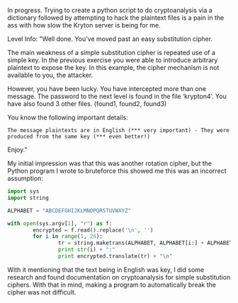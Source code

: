 In progress. Trying to create a python script to do cryptoanalysis via a dictionary followed by attempting to hack the plaintext files is a pain in the ass with how slow the Kryton server is being for me.

Level Info: "Well done. You’ve moved past an easy substitution cipher.

The main weakness of a simple substitution cipher is repeated use of a simple key. In the previous exercise you were able to introduce arbitrary plaintext to expose the key. In this example, the cipher mechanism is not available to you, the attacker.

However, you have been lucky. You have intercepted more than one message. The password to the next level is found in the file ‘krypton4’. You have also found 3 other files. (found1, found2, found3)

You know the following important details:

    The message plaintexts are in English (*** very important) - They were produced from the same key (*** even better!)

Enjoy."

My initial impression was that this was another rotation cipher, but the Python program I wrote to bruteforce this showed me this was an incorrect assumption:
```python
import sys
import string

ALPHABET = "ABCDEFGHIJKLMNOPQRSTUVWXYZ"

with open(sys.argv[1], "r") as f:
        encrypted = f.read().replace('\n', '')
        for i in range(1, 26):
                tr = string.maketrans(ALPHABET, ALPHABET[i:] + ALPHABET[:i])
                print str(i) + ":"
                print encrypted.translate(tr) + "\n"
```

With it mentioning that the text being in English was key, I did some research and found documentation on cryptoanalysis for simple substitution ciphers. With that in mind, making a program to automatically break the cipher was not difficult.

```python

```
